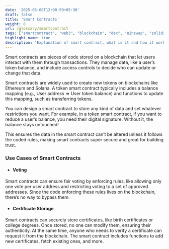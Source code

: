 ```yaml
---
date: '2025-05-08T12:00:59+05:30'
draft: false
title: 'Smart Contracts'
weight: 8
url: /glossary/smartcontract
tags: ["smartcontract", "web3", "blockchain", "dex", "uinswap", "solidity", "cryptography"]
highlight_name: true
description: "Explanation of smart contract, what is it and how it works"
---
```


Smart contracts are pieces of code stored on a blockchain that let users interact with them through transactions. They manage data, like a user’s token balance, and include access controls to decide who can update or change that data.

Smart contracts are widely used to create new tokens on blockchains like Ethereum and Solana. A token smart contract typically includes a balance mapping (e.g., User address => User token balance) and functions to update this mapping, such as transferring tokens.

You can design a smart contract to store any kind of data and set whatever restrictions you want. For example, in a token smart contract, if you want to reduce a user’s balance, you need their digital signature. Without it, the balance stays untouched!

This ensures the data in the smart contract can’t be altered unless it follows the coded rules, making smart contracts super secure and great for building trust.

### Use Cases of Smart Contracts

- #### Voting
Smart contracts can ensure fair voting by enforcing rules, like allowing only one vote per user address and restricting voting to a set of approved addresses. Since the code enforcing these rules lives on the blockchain, there’s no way to bypass them.

- #### Certificate Storage
Smart contracts can securely store certificates, like birth certificates or college degrees. Once stored, no one can modify them, ensuring their authenticity. At the same time, anyone who needs to verify a certificate can request it from the blockchain. The smart contract includes functions to add new certificates, fetch existing ones, and more.
